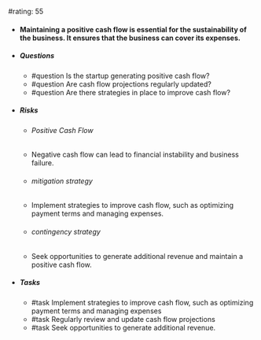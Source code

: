 #rating: 55
- #### Maintaining a positive cash flow is essential for the sustainability of the business. It ensures that the business can cover its expenses.
- ##### Questions
  - #question Is the startup generating positive cash flow?
  - #question Are cash flow projections regularly updated?
  - #question Are there strategies in place to improve cash flow?
- ##### Risks

  - ###### Positive Cash Flow
  - Negative cash flow can lead to financial instability and business failure.
  - ###### mitigation strategy
  - Implement strategies to improve cash flow, such as optimizing payment terms and managing expenses.
  - ###### contingency strategy
  - Seek opportunities to generate additional revenue and maintain a positive cash flow.
- ##### Tasks
  - #task Implement strategies to improve cash flow, such as optimizing payment terms and managing expenses
  - #task  Regularly review and update cash flow projections
  - #task  Seek opportunities to generate additional revenue.


